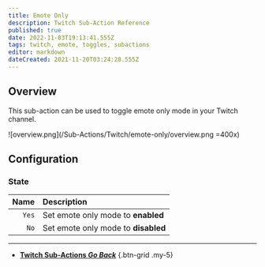 ```yaml
---
title: Emote Only
description: Twitch Sub-Action Reference
published: true
date: 2022-11-03T19:13:41.555Z
tags: twitch, emote, toggles, subactions
editor: markdown
dateCreated: 2021-11-20T03:24:28.555Z
---
```


## Overview
This sub-action can be used to toggle emote only mode in your Twitch channel.

![overview.png](/Sub-Actions/Twitch/emote-only/overview.png =400x)

## Configuration
### State
Name | Description
----:|:------------
`Yes` | Set emote only mode to **enabled**
`No` | Set emote only mode to **disabled**

---

- [<i class="mdi mdi-chevron-left"></i>**Twitch Sub-Actions *Go Back***](/Sub-Actions/Twitch)
{.btn-grid .my-5}